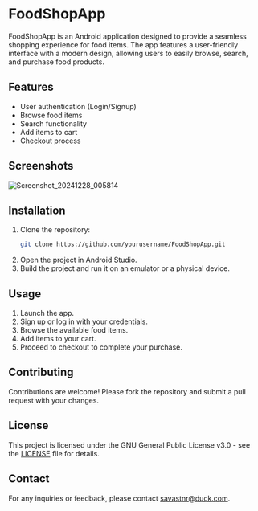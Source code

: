 # FoodShopApp

FoodShopApp is an Android application designed to provide a seamless shopping experience for food items. The app features a user-friendly interface with a modern design, allowing users to easily browse, search, and purchase food products.

## Features

- User authentication (Login/Signup)
- Browse food items
- Search functionality
- Add items to cart
- Checkout process

## Screenshots

![Screenshot_20241228_005814](https://github.com/user-attachments/assets/34eaca3a-bf12-4c02-8d77-2655cf63e485)


## Installation

1. Clone the repository:
    ```sh
    git clone https://github.com/yourusername/FoodShopApp.git
    ```
2. Open the project in Android Studio.
3. Build the project and run it on an emulator or a physical device.

## Usage

1. Launch the app.
2. Sign up or log in with your credentials.
3. Browse the available food items.
4. Add items to your cart.
5. Proceed to checkout to complete your purchase.

## Contributing

Contributions are welcome! Please fork the repository and submit a pull request with your changes.

## License

This project is licensed under the GNU General Public License v3.0 - see the [LICENSE](LICENSE) file for details.

## Contact

For any inquiries or feedback, please contact [savastnr@duck.com](mailto:savastnr@duck.com).
